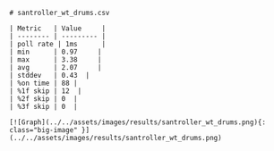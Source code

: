 
    # santroller_wt_drums.csv

    | Metric   | Value     |
    | -------- | --------- |
    | poll rate | 1ms      |
    | min      | 0.97     |
    | max      | 3.38     |
    | avg      | 2.07     |
    | stddev   | 0.43  |
    | %on time | 88 |
    | %1f skip | 12  |
    | %2f skip | 0  |
    | %3f skip | 0  |

    [![Graph](../../assets/images/results/santroller_wt_drums.png){: class="big-image" }](../../assets/images/results/santroller_wt_drums.png)

    